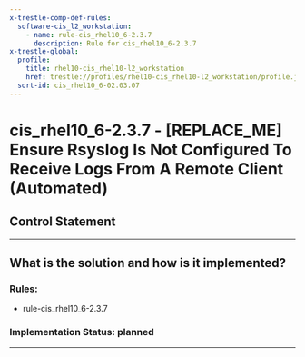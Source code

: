 ```yaml
---
x-trestle-comp-def-rules:
  software-cis_l2_workstation:
    - name: rule-cis_rhel10_6-2.3.7
      description: Rule for cis_rhel10_6-2.3.7
x-trestle-global:
  profile:
    title: rhel10-cis_rhel10-l2_workstation
    href: trestle://profiles/rhel10-cis_rhel10-l2_workstation/profile.json
  sort-id: cis_rhel10_6-02.03.07
---
```


# cis_rhel10_6-2.3.7 - \[REPLACE_ME\] Ensure Rsyslog Is Not Configured To Receive Logs From A Remote Client (Automated)

## Control Statement

______________________________________________________________________

## What is the solution and how is it implemented?

<!-- For implementation status enter one of: implemented, partial, planned, alternative, not-applicable -->

<!-- Note that the list of rules under ### Rules: is read-only and changes will not be captured after assembly to JSON -->

<!-- Add control implementation description here for control: cis_rhel10_6-2.3.7 -->

### Rules:

  - rule-cis_rhel10_6-2.3.7

### Implementation Status: planned

______________________________________________________________________
